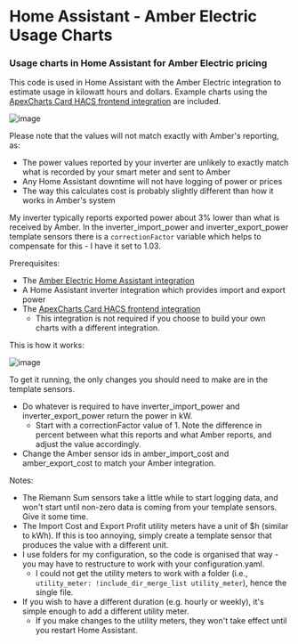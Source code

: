 # Home Assistant - Amber Electric Usage Charts
### Usage charts in Home Assistant for Amber Electric pricing

This code is used in Home Assistant with the Amber Electric integration to estimate usage in kilowatt hours and dollars. Example charts using the [ApexCharts Card HACS frontend integration](https://github.com/RomRider/apexcharts-card) are included.

![image](https://user-images.githubusercontent.com/25993713/234173654-b3e60742-90cc-4252-ad6d-4c55a3100b57.png)

Please note that the values will not match exactly with Amber's reporting, as:
* The power values reported by your inverter are unlikely to exactly match what is recorded by your smart meter and sent to Amber
* Any Home Assistant downtime will not have logging of power or prices
* The way this calculates cost is probably slightly different than how it works in Amber's system

My inverter typically reports exported power about 3% lower than what is received by Amber. In the inverter_import_power and inverter_export_power template sensors there is a `correctionFactor` variable which helps to compensate for this - I have it set to 1.03.

Prerequisites:
* The [Amber Electric Home Assistant integration](https://www.home-assistant.io/integrations/amberelectric)
* A Home Assistant inverter integration which provides import and export power
* The [ApexCharts Card HACS frontend integration](https://github.com/RomRider/apexcharts-card)
  * This integration is not required if you choose to build your own charts with a different integration.

This is how it works:

![image](https://user-images.githubusercontent.com/25993713/234170440-2f414771-dc8d-45ce-92bf-cfaa200222e4.png)

To get it running, the only changes you should need to make are in the template sensors.
* Do whatever is required to have inverter_import_power and inverter_export_power return the power in kW.
  * Start with a correctionFactor value of 1. Note the difference in percent between what this reports and what Amber reports, and adjust the value accordingly.
* Change the Amber sensor ids in amber_import_cost and amber_export_cost to match your Amber integration.

Notes: 
* The Riemann Sum sensors take a little while to start logging data, and won't start until non-zero data is coming from your template sensors. Give it some time.
* The Import Cost and Export Profit utility meters have a unit of $h (similar to kWh). If this is too annoying, simply create a template sensor that produces the value with a different unit.
* I use folders for my configuration, so the code is organised that way - you may have to restructure to work with your configuration.yaml.
  * I could not get the utility meters to work with a folder (i.e., `utility_meter: !include_dir_merge_list utility_meter`), hence the single file.
* If you wish to have a different duration (e.g. hourly or weekly), it's simple enough to add a different utility meter.
  * If you make changes to the utility meters, they won't take effect until you restart Home Assistant.
